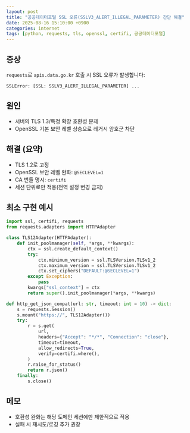 ```yaml
---
layout: post
title: "공공데이터포털 SSL 오류(SSLV3_ALERT_ILLEGAL_PARAMETER) 간단 해결"
date: 2025-08-16 15:10:00 +0900
categories: internet
tags: [python, requests, tls, openssl, certifi, 공공데이터포털]
---
```


## 증상

`requests`로 `apis.data.go.kr` 호출 시 SSL 오류가 발생합니다:

```text
SSLError: [SSL: SSLV3_ALERT_ILLEGAL_PARAMETER] ...
```

## 원인

- 서버의 TLS 1.3/특정 확장 호환성 문제
- OpenSSL 기본 보안 레벨 상승으로 레거시 암호군 차단

## 해결 (요약)

- TLS 1.2로 고정
- OpenSSL 보안 레벨 완화: `@SECLEVEL=1`
- CA 번들 명시: `certifi`
- 세션 단위로만 적용(전역 설정 변경 금지)

## 최소 구현 예시

```python
import ssl, certifi, requests
from requests.adapters import HTTPAdapter

class TLS12Adapter(HTTPAdapter):
    def init_poolmanager(self, *args, **kwargs):
        ctx = ssl.create_default_context()
        try:
            ctx.minimum_version = ssl.TLSVersion.TLSv1_2
            ctx.maximum_version = ssl.TLSVersion.TLSv1_2
            ctx.set_ciphers("DEFAULT:@SECLEVEL=1")
        except Exception:
            pass
        kwargs["ssl_context"] = ctx
        return super().init_poolmanager(*args, **kwargs)

def http_get_json_compat(url: str, timeout: int = 10) -> dict:
    s = requests.Session()
    s.mount("https://", TLS12Adapter())
    try:
        r = s.get(
            url,
            headers={"Accept": "*/*", "Connection": "close"},
            timeout=timeout,
            allow_redirects=True,
            verify=certifi.where(),
        )
        r.raise_for_status()
        return r.json()
    finally:
        s.close()
```

## 메모

- 호환성 완화는 해당 도메인 세션에만 제한적으로 적용
- 실패 시 재시도/로깅 추가 권장


